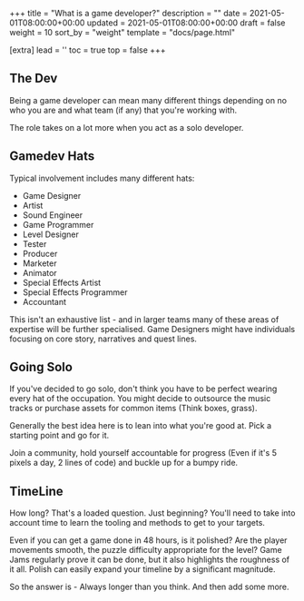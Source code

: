 +++
title = "What is a game developer?"
description = ""
date = 2021-05-01T08:00:00+00:00
updated = 2021-05-01T08:00:00+00:00
draft = false
weight = 10
sort_by = "weight"
template = "docs/page.html"

[extra]
lead = ''
toc = true
top = false
+++

## The Dev
Being a game developer can mean many different things depending on no who you are and what team (if any) that you're 
working with.

The role takes on a lot more when you act as a solo developer.

## Gamedev Hats

Typical involvement includes many different hats:
- Game Designer
- Artist
- Sound Engineer
- Game Programmer
- Level Designer
- Tester
- Producer
- Marketer
- Animator
- Special Effects Artist
- Special Effects Programmer
- Accountant

This isn't an exhaustive list - and in larger teams many of these areas of expertise will be further specialised.
Game Designers might have individuals focusing on core story, narratives and quest lines.

## Going Solo

If you've decided to go solo, don't think you have to be perfect wearing every hat of the occupation. You might decide
to outsource the music tracks or purchase assets for common items (Think boxes, grass).

Generally the best idea here is to lean into what you're good at. Pick a starting point and go for it.

Join a community, hold yourself accountable for progress (Even if it's 5 pixels a day, 2 lines of code) and buckle up
for a bumpy ride.

## TimeLine

How long? That's a loaded question. Just beginning? You'll need to take into account time to learn the tooling and methods
to get to your targets. 

Even if you can get a game done in 48 hours, is it polished? Are the player movements smooth, the puzzle difficulty appropriate
for the level? Game Jams regularly prove it can be done, but it also highlights the roughness of it all. Polish can 
easily expand your timeline by a significant magnitude.

So the answer is - Always longer than you think. And then add some more.
